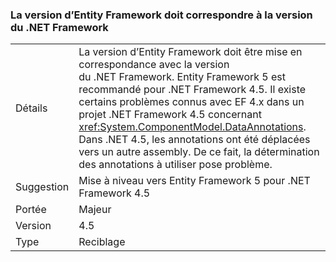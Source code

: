 ### <a name="entity-framework-version-must-match-the-net-framework-version"></a>La version d’Entity Framework doit correspondre à la version du .NET Framework

|   |   |
|---|---|
|Détails|La version d’Entity Framework doit être mise en correspondance avec la version du .NET Framework. Entity Framework 5 est recommandé pour .NET Framework 4.5. Il existe certains problèmes connus avec EF 4.x dans un projet .NET Framework 4.5 concernant <xref:System.ComponentModel.DataAnnotations>. Dans .NET 4.5, les annotations ont été déplacées vers un autre assembly. De ce fait, la détermination des annotations à utiliser pose problème.|
|Suggestion|Mise à niveau vers Entity Framework 5 pour .NET Framework 4.5|
|Portée|Majeur|
|Version|4.5|
|Type|Reciblage|

